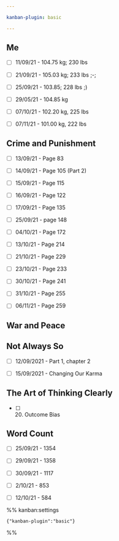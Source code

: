 ```yaml
---

kanban-plugin: basic

---
```


## Me

- [ ] 11/09/21 - 104.75 kg; 230 lbs
- [ ] 21/09/21 - 105.03 kg; 233 lbs ;-;
- [ ] 25/09/21 - 103.85; 228 lbs ;)
- [ ] 29/05/21 - 104.85 kg
- [ ] 07/10/21 - 102.20 kg, 225 lbs
- [ ] 07/11/21 - 101.00 kg, 222 lbs


## Crime and Punishment

- [ ] 13/09/21 - Page 83
- [ ] 14/09/21 - Page 105 (Part 2)
- [ ] 15/09/21 - Page 115
- [ ] 16/09/21 - Page 122
- [ ] 17/09/21 - Page 135
- [ ] 25/09/21 - page 148
- [ ] 04/10/21 - Page 172
- [ ] 13/10/21 - Page 214
- [ ] 21/10/21 - Page 229
- [ ] 23/10/21 - Page 233
- [ ] 30/10/21 - Page 241
- [ ] 31/10/21 - Page 255
- [ ] 06/11/21 - Page 259


## War and Peace



## Not Always So

- [ ] 12/09/2021 - Part 1, chapter 2
- [ ] 15/09/2021 - Changing Our Karma


## The Art of Thinking Clearly

- [ ] 20. Outcome Bias


## Word Count

- [ ] 25/09/21 - 1354
- [ ] 29/09/21 - 1358
- [ ] 30/09/21 - 1117
- [ ] 2/10/21 - 853
- [ ] 12/10/21 - 584




%% kanban:settings
```
{"kanban-plugin":"basic"}
```
%%
